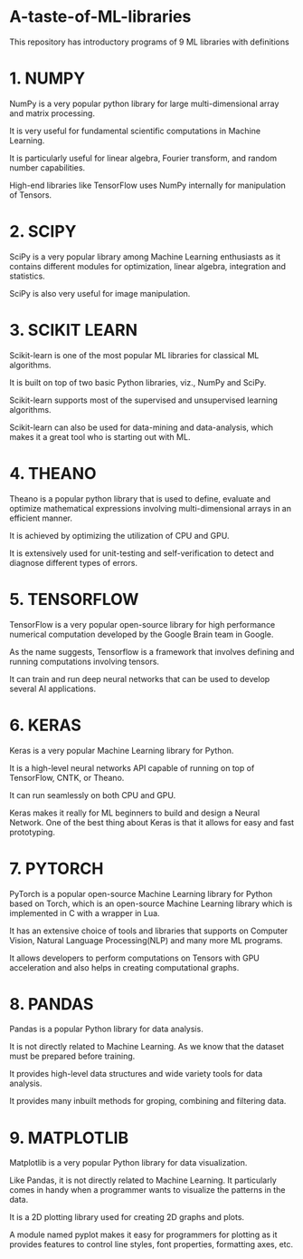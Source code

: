 # A-taste-of-ML-libraries

This repository has introductory programs of 9 ML libraries with definitions

# 1. NUMPY

NumPy is a very popular python library for large multi-dimensional array and matrix processing. 

It is very useful for fundamental scientific computations in Machine Learning. 

It is particularly useful for linear algebra, Fourier transform, and random number capabilities. 

High-end libraries like TensorFlow uses NumPy internally for manipulation of Tensors. 


# 2. SCIPY

SciPy is a very popular library among Machine Learning enthusiasts as it contains different modules for optimization, linear algebra, integration and statistics.

SciPy is also very useful for image manipulation. 


# 3. SCIKIT LEARN

Scikit-learn is one of the most popular ML libraries for classical ML algorithms.

It is built on top of two basic Python libraries, viz., NumPy and SciPy. 

Scikit-learn supports most of the supervised and unsupervised learning algorithms. 

Scikit-learn can also be used for data-mining and data-analysis, which makes it a great tool who is starting out with ML. 


# 4. THEANO

Theano is a popular python library that is used to define, evaluate and optimize mathematical expressions involving multi-dimensional arrays in an efficient manner. 

It is achieved by optimizing the utilization of CPU and GPU. 

It is extensively used for unit-testing and self-verification to detect and diagnose different types of errors. 



# 5. TENSORFLOW

TensorFlow is a very popular open-source library for high performance numerical computation developed by the Google Brain team in Google. 

As the name suggests, Tensorflow is a framework that involves defining and running computations involving tensors. 

It can train and run deep neural networks that can be used to develop several AI applications.


# 6. KERAS

Keras is a very popular Machine Learning library for Python. 

It is a high-level neural networks API capable of running on top of TensorFlow, CNTK, or Theano.

It can run seamlessly on both CPU and GPU. 

Keras makes it really for ML beginners to build and design a Neural Network. One of the best thing about Keras is that it allows for easy and fast prototyping.


# 7. PYTORCH

PyTorch is a popular open-source Machine Learning library for Python based on Torch, which is an open-source Machine Learning library which is implemented in C with a wrapper in Lua. 

It has an extensive choice of tools and libraries that supports on Computer Vision, Natural Language Processing(NLP) and many more ML programs. 

It allows developers to perform computations on Tensors with GPU acceleration and also helps in creating computational graphs. 


# 8. PANDAS

Pandas is a popular Python library for data analysis.

It is not directly related to Machine Learning. As we know that the dataset must be prepared before training. 

It provides high-level data structures and wide variety tools for data analysis.

It provides many inbuilt methods for groping, combining and filtering data. 


# 9. MATPLOTLIB

Matplotlib is a very popular Python library for data visualization.

Like Pandas, it is not directly related to Machine Learning. It particularly comes in handy when a programmer wants to visualize the patterns in the data. 

It is a 2D plotting library used for creating 2D graphs and plots.

A module named pyplot makes it easy for programmers for plotting as it provides features to control line styles, font properties, formatting axes, etc. 

